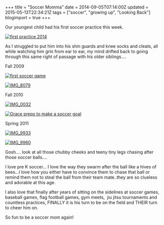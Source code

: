 +++
title = "Soccer Momma"
date = 2014-09-05T07:14:00Z
updated = 2015-05-13T22:34:21Z
tags = ["soccer", "growing up", "Looking Back"]
blogimport = true 
+++

Our youngest child had his first soccer practice this week.&#160; 

[![first practice 2014](https://latc.s3.amazonaws.com/wp-content/uploads/2014/09/first-practice-2014.jpg "first practice 2014")](https://latc.s3.amazonaws.com/wp-content/uploads/2014/09/first-practice-2014.jpg)

As I struggled to put him into his shin guards and knee socks and cleats, all while watching him grin from ear to ear, my mind drifted back to going through this same right of passage with his older siblings….

Fall 2009

[![first soccer game](https://latc.s3.amazonaws.com/wp-content/uploads/2014/09/first-soccer-game.jpg "first soccer game")](https://latc.s3.amazonaws.com/wp-content/uploads/2014/09/first-soccer-game.jpg)

[![IMG_8079](https://latc.s3.amazonaws.com/wp-content/uploads/2014/09/IMG_8079.jpg "IMG_8079")](https://latc.s3.amazonaws.com/wp-content/uploads/2014/09/IMG_8079.jpg)

Fall 2010

[![IMG_0032](https://latc.s3.amazonaws.com/wp-content/uploads/2014/09/IMG_0032.jpg "IMG_0032")](https://latc.s3.amazonaws.com/wp-content/uploads/2014/09/IMG_0032.jpg)

[![Grace preps to make a soccer goal](https://latc.s3.amazonaws.com/wp-content/uploads/2014/09/IMG_3277.jpg "Grace preps to make a soccer goal")](https://latc.s3.amazonaws.com/wp-content/uploads/2014/09/IMG_3277.jpg)

Spring 2011

[![IMG_9933](https://latc.s3.amazonaws.com/wp-content/uploads/2014/09/IMG_9933.jpg "IMG_9933")](https://latc.s3.amazonaws.com/wp-content/uploads/2014/09/IMG_9933.jpg)

[![IMG_9960](https://latc.s3.amazonaws.com/wp-content/uploads/2014/09/IMG_9960.jpg "IMG_9960")](https://latc.s3.amazonaws.com/wp-content/uploads/2014/09/IMG_9960.jpg)

Gosh…. look at all those chubby cheeks and teeny tiny legs chasing after those soccer balls…. 

I love pre K soccer… I love the way they swarm after the ball like a hives of bees…I love how you either have to convince them to chase that ball or remind them not to steal the ball from their team mate..they are so clueless and adorable at this age.&#160; 

I also love that finally after years of sitting on the sidelines at soccer games, baseball games, flag football games, gym meets,&#160; jiu jitsu tournaments and countless practices, FINALLY it is his turn to be on the field and THEIR turn to cheer him on.&#160; 

So fun to be a soccer mom again!
